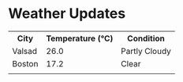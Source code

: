 # Weather Updates

<!-- WEATHER-UPDATE-START -->
<table><tr><th>City</th><th>Temperature (°C)</th><th>Condition</th></tr><tr><td>Valsad</td><td>26.0</td><td>Partly Cloudy</td></tr><tr><td>Boston</td><td>17.2</td><td>Clear</td></tr><tr><td></td><td></td><td></td></tr></table>
<!-- WEATHER-UPDATE-END -->
